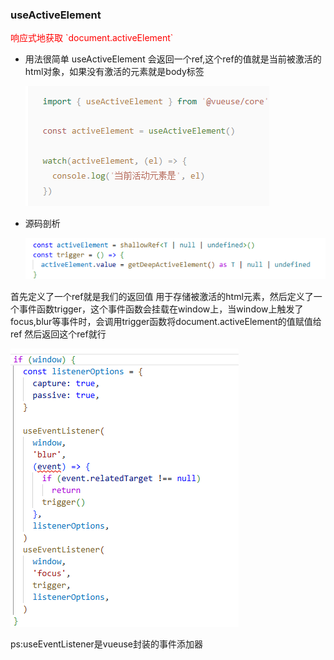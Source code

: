 ### useActiveElement

<p style="color:red">响应式地获取 `document.activeElement`<p>

- 用法很简单 useActiveElement 会返回一个ref,这个ref的值就是当前被激活的html对象，如果没有激活的元素就是body标签

  ![image-20250308152408235](../assets/blog-img/\image-20250308152408235.png)

- 源码剖析

  ![image-20250308153031424](../assets/blog-img/\image-20250308153031424.png)

首先定义了一个ref就是我们的返回值 用于存储被激活的html元素，然后定义了一个事件函数trigger，这个事件函数会挂载在window上，当window上触发了focus,blur等事件时，会调用trigger函数将document.activeElement的值赋值给ref 然后返回这个ref就行

![image-20250308153326942](../assets/blog-img/\image-20250308153326942.png)

ps:useEventListener是vueuse封装的事件添加器
